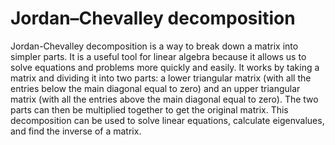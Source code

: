 # Jordan–Chevalley decomposition

Jordan-Chevalley decomposition is a way to break down a matrix into simpler parts. It is a useful tool for linear algebra because it allows us to solve equations and problems more quickly and easily. It works by taking a matrix and dividing it into two parts: a lower triangular matrix (with all the entries below the main diagonal equal to zero) and an upper triangular matrix (with all the entries above the main diagonal equal to zero). The two parts can then be multiplied together to get the original matrix. This decomposition can be used to solve linear equations, calculate eigenvalues, and find the inverse of a matrix.
